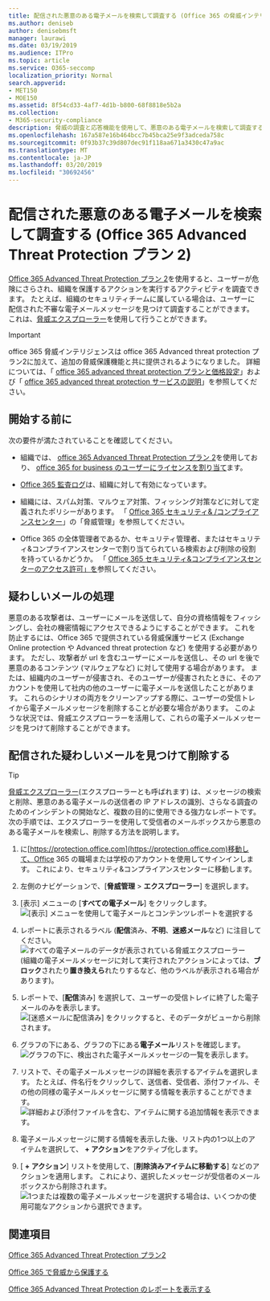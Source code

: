 ```yaml
---
title: 配信された悪意のある電子メールを検索して調査する (Office 365 の脅威インテリジェンス)
ms.author: deniseb
author: denisebmsft
manager: laurawi
ms.date: 03/19/2019
ms.audience: ITPro
ms.topic: article
ms.service: O365-seccomp
localization_priority: Normal
search.appverid:
- MET150
- MOE150
ms.assetid: 8f54cd33-4af7-4d1b-b800-68f8818e5b2a
ms.collection:
- M365-security-compliance
description: 脅威の調査と応答機能を使用して、悪意のある電子メールを検索して調査する方法について説明します。
ms.openlocfilehash: 167a587e16b464bcc7b45bca25e9f3adceda758c
ms.sourcegitcommit: 0f93b37c39d807dec91f118aa671a3430c47a9ac
ms.translationtype: MT
ms.contentlocale: ja-JP
ms.lasthandoff: 03/20/2019
ms.locfileid: "30692456"
---
```

# <a name="find-and-investigate-malicious-email-that-was-delivered-office-365-advanced-threat-protection-plan-2"></a>配信された悪意のある電子メールを検索して調査する (Office 365 Advanced Threat Protection プラン 2)

[Office 365 Advanced Threat Protection プラン 2](office-365-ti.md)を使用すると、ユーザーが危険にさらされ、組織を保護するアクションを実行するアクティビティを調査できます。 たとえば、組織のセキュリティチームに属している場合は、ユーザーに配信された不審な電子メールメッセージを見つけて調査することができます。 これは、[脅威エクスプローラー](get-started-with-ti.md#threat-explorer)を使用して行うことができます。
  
> [!IMPORTANT]
> office 365 脅威インテリジェンスは office 365 Advanced threat protection プラン2に加えて、追加の脅威保護機能と共に提供されるようになりました。 詳細については、「 [office 365 advanced threat protection プランと価格設定](https://products.office.com/exchange/advance-threat-protection)」および「 [office 365 advanced threat protection サービスの説明](https://docs.microsoft.com/office365/servicedescriptions/office-365-advanced-threat-protection-service-description)」を参照してください。
  
## <a name="before-you-begin"></a>開始する前に

次の要件が満たされていることを確認してください。
  
- 組織では、 [office 365 Advanced Threat Protection プラン 2](office-365-ti.md)を使用しており、 [office 365 for business のユーザーにライセンスを割り当て](https://support.office.com/article/997596b5-4173-4627-b915-36abac6786dc)ます。
    
- [Office 365 監査ログ](turn-audit-log-search-on-or-off.md)は、組織に対して有効になっています。 
    
- 組織には、スパム対策、マルウェア対策、フィッシング対策などに対して定義されたポリシーがあります。 「 [Office 365 セキュリティ&amp; /コンプライアンスセンター](threat-management.md)」の「脅威管理」を参照してください。
    
- Office 365 の全体管理者であるか、セキュリティ管理者、またはセキュリティ&amp;コンプライアンスセンターで割り当てられている検索および削除の役割を持っているかどうか。 「 [Office 365 セキュリティ&amp;コンプライアンスセンターのアクセス許可」を](permissions-in-the-security-and-compliance-center.md)参照してください。
    
## <a name="dealing-with-suspicious-emails"></a>疑わしいメールの処理

悪意のある攻撃者は、ユーザーにメールを送信して、自分の資格情報をフィッシングし、会社の機密情報にアクセスできるようにすることができます。 これを防止するには、Office 365 で提供されている脅威保護サービス (Exchange Online protection や Advanced threat protection など) を使用する必要があります。 ただし、攻撃者が url を含むユーザーにメールを送信し、その url を後で悪意のあるコンテンツ (マルウェアなど) に対して使用する場合があります。 または、組織内のユーザーが侵害され、そのユーザーが侵害されたときに、そのアカウントを使用して社内の他のユーザーに電子メールを送信したことがあります。 これらのシナリオの両方をクリーンアップする際に、ユーザーの受信トレイから電子メールメッセージを削除することが必要な場合があります。 このような状況では、脅威エクスプローラーを活用して、これらの電子メールメッセージを見つけて削除することができます。
  
## <a name="find-and-delete-suspicious-email-that-was-delivered"></a>配信された疑わしいメールを見つけて削除する

> [!TIP]
> [脅威エクスプローラー](get-started-with-ti.md#threat-explorer)(エクスプローラーとも呼ばれます) は、メッセージの検索と削除、悪意のある電子メールの送信者の IP アドレスの識別、さらなる調査のためのインシデントの開始など、複数の目的に使用できる強力なレポートです。 次の手順では、エクスプローラーを使用して受信者のメールボックスから悪意のある電子メールを検索し、削除する方法を説明します。 
  
1. に[https://protection.office.com](https://protection.office.com)移動して、Office 365 の職場または学校のアカウントを使用してサインインします。 これにより、セキュリティ&amp;コンプライアンスセンターに移動します。 
    
2. 左側のナビゲーションで、[**脅威管理** \> **エクスプローラー**] を選択します。
    
3. [表示] メニューの [**すべての電子メール**] をクリックします。<br/>![[表示] メニューを使用して電子メールとコンテンツレポートを選択する](media/d39013ff-93b6-42f6-bee5-628895c251c2.png)
  
4. レポートに表示されるラベル (**配信**済み、**不明**、**迷惑メール**など) に注目してください。<br/>![すべての電子メールのデータが表示されている脅威エクスプローラー](media/208826ed-a85e-446f-b276-b5fdc312fbcb.png)<br/>(組織の電子メールメッセージに対して実行されたアクションによっては、**ブロック**されたり**置き換えら**れたりするなど、他のラベルが表示される場合があります)。
    
5. レポートで、[**配信**済み] を選択して、ユーザーの受信トレイに終了した電子メールのみを表示します。<br/>![[迷惑メールに配信済み] をクリックすると、そのデータがビューから削除されます。](media/e6fb2e47-461e-4f6f-8c65-c331bd858758.png)
  
6. グラフの下にある、グラフの下にある**電子メール**リストを確認します。<br/>![グラフの下に、検出された電子メールメッセージの一覧を表示します。](media/dfb60590-1236-499d-97da-86c68621e2bc.png)
  
7. リストで、その電子メールメッセージの詳細を表示するアイテムを選択します。 たとえば、件名行をクリックして、送信者、受信者、添付ファイル、その他の同様の電子メールメッセージに関する情報を表示することができます。<br/>![詳細および添付ファイルを含む、アイテムに関する追加情報を表示できます。](media/5a5707c3-d62a-4610-ae7b-900fff8708b2.png)
  
8. 電子メールメッセージに関する情報を表示した後、リスト内の1つ以上のアイテムを選択して、 **+ アクション**をアクティブ化します。
    
9. [ **+ アクション**] リストを使用して、[**削除済みアイテムに移動する**] などのアクションを適用します。 これにより、選択したメッセージが受信者のメールボックスから削除されます。<br/>![1つまたは複数の電子メールメッセージを選択する場合は、いくつかの使用可能なアクションから選択できます。](media/ef12e10c-60a7-4f66-8f76-68d77ae26de1.png)
  
## <a name="related-topics"></a>関連項目

[Office 365 Advanced Threat Protection プラン2](office-365-ti.md)
  
[Office 365 で脅威から保護する](protect-against-threats.md)
  
[Office 365 Advanced Threat Protection のレポートを表示する](view-reports-for-atp.md)
  

